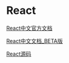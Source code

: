 # React

[React中文官方文档](https://zh-hans.reactjs.org/)

[React中文文档_BETA版](https://reactjs.bootcss.com/learn/your-first-component)

[React源码](https://github.com/facebook/react)
